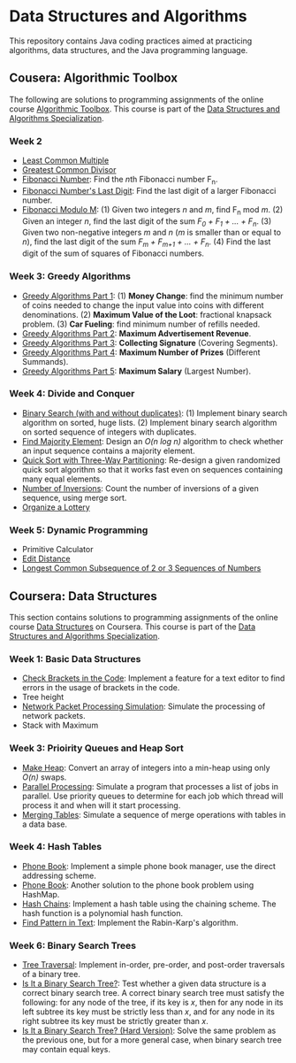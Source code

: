 # Data Structures and Algorithms
This repository contains Java coding practices aimed at practicing algorithms, data structures, and the Java programming language.

## Cousera: Algorithmic Toolbox
The following are solutions to programming assignments of the online course [Algorithmic Toolbox](https://www.coursera.org/learn/algorithmic-toolbox). This course is part of the [Data Structures and Algorithms Specialization](https://www.coursera.org/specializations/data-structures-algorithms).

### Week 2
- [Least Common Multiple](/practice-project/src/coursera/algorithmic/LeastCommonMultiple.java)
- [Greatest Common Divisor](/practice-project/src/coursera/algorithmic/GreatestCommonDivisor.java)
- [Fibonacci Number](/practice-project/src/coursera/algorithmic/Fibonacci.java): Find the *n*th Fibonacci number F<sub>n</sub>.
- [Fibonacci Number's Last Digit](/practice-project/src/coursera/algorithmic/FibonacciLastDigit.java): Find the last digit of a larger Fibonacci number.
- [Fibonacci Modulo M](/practice-project/src/coursera/algorithmic/FibModuloM.java): (1) Given two integers *n* and *m*, find F<sub>n</sub> mod *m*. (2) Given an integer *n*, find the last digit of the sum *F<sub>0</sub> + F<sub>1</sub> + ... + F<sub>n</sub>*. (3) Given two non-negative integers *m* and *n* (*m* is smaller than or equal to *n*), find the last digit of the sum *F<sub>m</sub> + F<sub>m+1</sub> + ... + F<sub>n</sub>*. (4) Find the last digit of the sum of squares of Fibonacci numbers.

### Week 3: Greedy Algorithms
- [Greedy Algorithms Part 1](/practice-project/src/coursera/algorithmic/GreedyAlgorithms.java): (1) **Money Change**: find the minimum number of coins needed to change the input value into coins with different denominations. (2) **Maximum Value of the Loot**: fractional knapsack problem. (3) **Car Fueling**: find minimum number of refills needed.
- [Greedy Algorithms Part 2](/practice-project/src/coursera/algorithmic/GreedyAlgorithm.java): **Maximum Advertisement Revenue**.
- [Greedy Algorithms Part 3](/practice-project/src/coursera/algorithmic/CoveringSegments.java): **Collecting Signature** (Covering Segments).
- [Greedy Algorithms Part 4](/practice-project/src/coursera/algorithmic/DifferentSummands.java): **Maximum Number of Prizes** (Different Summands).
- [Greedy Algorithms Part 5](/practice-project/src/coursera/algorithmic/LargestNumber.java): **Maximum Salary** (Largest Number).

### Week 4: Divide and Conquer
- [Binary Search (with and without duplicates)](/practice-project/src/coursera/algorithmic/BinarySearch.java): (1) Implement binary search algorithm on sorted, huge lists. (2) Implement binary search algorithm on sorted sequence of integers with duplicates.
- [Find Majority Element](/practice-project/src/coursera/algorithmic/MajorityElement.java): Design an *O(n log n)* algorithm to check whether an input sequence contains a majority element.
- [Quick Sort with Three-Way Partitioning](/practice-project/src/coursera/algorithmic/Sorting.java): Re-design a given randomized quick sort algorithm so that it works fast even on sequences containing many equal elements.
- [Number of Inversions](/practice-project/src/coursera/algorithmic/Inversions.java): Count the number of inversions of a given sequence, using merge sort.
- [Organize a Lottery](/practice-project/src/coursera/algorithmic/PointsAndSegments.java)

### Week 5: Dynamic Programming
- Primitive Calculator
- [Edit Distance](/practice-project/src/coursera/algorithmic/EditDistance.java)
- [Longest Common Subsequence of 2 or 3 Sequences of Numbers](/practice-project/src/coursera/algorithmic/LCS2.java)

## Coursera: Data Structures
This section contains solutions to programming assignments of the online course [Data Structures](https://www.coursera.org/learn/data-structures) on Coursera. This course is part of the [Data Structures and Algorithms Specialization](https://www.coursera.org/specializations/data-structures-algorithms).

### Week 1: Basic Data Structures
- [Check Brackets in the Code](/practice-project/src/coursera/ds/CheckBrackets.java): Implement a feature for a text editor to find errors in the usage of brackets in the code.
- Tree height
- [Network Packet Processing Simulation](/practice-project/src/coursera/ds/ProcessPackages.java): Simulate the processing of network packets.
- Stack with Maximum

### Week 3: Prioirity Queues and Heap Sort
- [Make Heap](/practice-project/src/coursera/ds/BuildHeap.java): Convert an array of integers into a min-heap using only *O(n)* swaps.
- [Parallel Processing](/practice-project/src/coursera/ds/JobQueue.java): Simulate a program that processes a list of jobs in parallel. Use priority queues to determine for each job which thread will process it and when will it start processing.
- [Merging Tables](/practice-project/src/coursera/ds/MergingTables.java): Simulate a sequence of merge operations with tables in a data base.

### Week 4: Hash Tables
- [Phone Book](/practice-project/src/coursera/ds/PhoneBook2.java): Implement a simple phone book manager, use the direct addressing scheme.
- [Phone Book](/practice-project/src/coursera/ds/PhoneBook.java): Another solution to the phone book problem using HashMap.
- [Hash Chains](/practice-project/src/coursera/ds/HashChains.java): Implement a hash table using the chaining scheme. The hash function is a polynomial hash function.
- [Find Pattern in Text](/practice-project/src/coursera/ds/HashSubstring.java): Implement the Rabin-Karp's algorithm.

### Week 6: Binary Search Trees
- [Tree Traversal](/practice-project/src/coursera/ds/TreeOrder.java): Implement in-order, pre-order, and post-order traversals of a binary tree.
- [Is It a Binary Search Tree?](/practice-project/src/coursera/ds/IsBinarySearchTree.java): Test whether a given data structure is a correct binary search tree. A correct binary search tree must satisfy the following: for any node of the tree, if its key is *x*, then for any node in its left subtree its key must be strictly less than *x*, and for any node in its right subtree its key must be strictly greater than *x*.
- [Is It a Binary Search Tree? (Hard Version)](/practice-project/src/coursera/ds/IsBSTHard.java): Solve the same problem as the previous one, but for a more general case, when binary search tree may contain equal keys.
